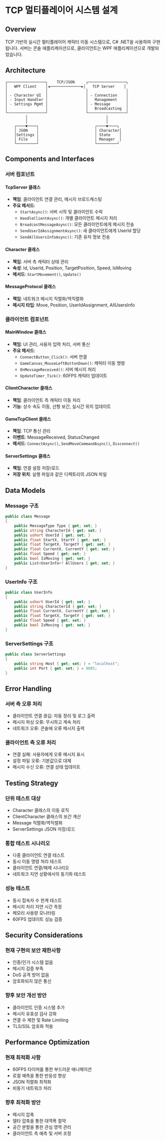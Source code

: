 # TCP 멀티플레이어 시스템 설계

## Overview

TCP 기반의 실시간 멀티플레이어 캐릭터 이동 시스템으로, C# .NET을 사용하여 구현됩니다. 서버는 콘솔 애플리케이션으로, 클라이언트는 WPF 애플리케이션으로 개발되었습니다.

## Architecture

```
┌─────────────────┐    TCP/JSON     ┌─────────────────┐
│   WPF Client    │◄──────────────►│   TCP Server    │
│                 │                 │                 │
│ - Character UI  │                 │ - Connection    │
│ - Input Handler │                 │   Management    │
│ - Settings Mgmt │                 │ - Message       │
│                 │                 │   Broadcasting  │
└─────────────────┘                 └─────────────────┘
         │                                   │
         │                                   │
    ┌────▼────┐                         ┌────▼────┐
    │ JSON    │                         │ Character│
    │Settings │                         │ State    │
    │ File    │                         │ Manager  │
    └─────────┘                         └─────────┘
```

## Components and Interfaces

### 서버 컴포넌트

#### TcpServer 클래스
- **책임**: 클라이언트 연결 관리, 메시지 브로드캐스팅
- **주요 메서드**:
  - `StartAsync()`: 서버 시작 및 클라이언트 수락
  - `HandleClientAsync()`: 개별 클라이언트 메시지 처리
  - `BroadcastMessageAsync()`: 모든 클라이언트에게 메시지 전송
  - `SendUserIdAssignmentAsync()`: 새 클라이언트에게 UserId 할당
  - `SendAllUsersInfoAsync()`: 기존 유저 정보 전송

#### Character 클래스
- **책임**: 서버 측 캐릭터 상태 관리
- **속성**: Id, UserId, Position, TargetPosition, Speed, IsMoving
- **메서드**: `StartMovement()`, `Update()`

#### MessageProtocol 클래스
- **책임**: 네트워크 메시지 직렬화/역직렬화
- **메시지 타입**: Move, Position, UserIdAssignment, AllUsersInfo

### 클라이언트 컴포넌트

#### MainWindow 클래스
- **책임**: UI 관리, 사용자 입력 처리, 서버 통신
- **주요 메서드**:
  - `ConnectButton_Click()`: 서버 연결
  - `GameCanvas_MouseLeftButtonDown()`: 캐릭터 이동 명령
  - `OnMessageReceived()`: 서버 메시지 처리
  - `UpdateTimer_Tick()`: 60FPS 캐릭터 업데이트

#### ClientCharacter 클래스
- **책임**: 클라이언트 측 캐릭터 이동 처리
- **기능**: 상수 속도 이동, 선형 보간, 실시간 위치 업데이트

#### GameTcpClient 클래스
- **책임**: TCP 통신 관리
- **이벤트**: MessageReceived, StatusChanged
- **메서드**: `ConnectAsync()`, `SendMoveCommandAsync()`, `Disconnect()`

#### ServerSettings 클래스
- **책임**: 연결 설정 저장/로드
- **저장 위치**: 실행 파일과 같은 디렉토리의 JSON 파일

## Data Models

### Message 구조
```csharp
public class Message
{
    public MessageType Type { get; set; }
    public string CharacterId { get; set; }
    public ushort UserId { get; set; }
    public float StartX, StartY { get; set; }
    public float TargetX, TargetY { get; set; }
    public float CurrentX, CurrentY { get; set; }
    public float Speed { get; set; }
    public bool IsMoving { get; set; }
    public List<UserInfo>? AllUsers { get; set; }
}
```

### UserInfo 구조
```csharp
public class UserInfo
{
    public ushort UserId { get; set; }
    public string CharacterId { get; set; }
    public float CurrentX, CurrentY { get; set; }
    public float TargetX, TargetY { get; set; }
    public float Speed { get; set; }
    public bool IsMoving { get; set; }
}
```

### ServerSettings 구조
```csharp
public class ServerSettings
{
    public string Host { get; set; } = "localhost";
    public int Port { get; set; } = 8085;
}
```

## Error Handling

### 서버 측 오류 처리
- 클라이언트 연결 끊김: 자동 정리 및 로그 출력
- 메시지 파싱 오류: 무시하고 계속 처리
- 네트워크 오류: 콘솔에 오류 메시지 출력

### 클라이언트 측 오류 처리
- 연결 실패: 사용자에게 오류 메시지 표시
- 설정 파일 오류: 기본값으로 대체
- 메시지 수신 오류: 연결 상태 업데이트

## Testing Strategy

### 단위 테스트 대상
- Character 클래스의 이동 로직
- ClientCharacter 클래스의 보간 계산
- Message 직렬화/역직렬화
- ServerSettings JSON 저장/로드

### 통합 테스트 시나리오
- 다중 클라이언트 연결 테스트
- 동시 이동 명령 처리 테스트
- 클라이언트 연결/해제 시나리오
- 네트워크 지연 상황에서의 동기화 테스트

### 성능 테스트
- 동시 접속자 수 한계 테스트
- 메시지 처리 지연 시간 측정
- 메모리 사용량 모니터링
- 60FPS 업데이트 성능 검증

## Security Considerations

### 현재 구현의 보안 제한사항
- 인증/인가 시스템 없음
- 메시지 검증 부족
- DoS 공격 방어 없음
- 암호화되지 않은 통신

### 향후 보안 개선 방안
- 클라이언트 인증 시스템 추가
- 메시지 유효성 검사 강화
- 연결 수 제한 및 Rate Limiting
- TLS/SSL 암호화 적용

## Performance Optimization

### 현재 최적화 사항
- 60FPS 타이머를 통한 부드러운 애니메이션
- 로컬 예측을 통한 반응성 향상
- JSON 직렬화 최적화
- 비동기 네트워크 처리

### 향후 최적화 방안
- 메시지 압축
- 델타 압축을 통한 대역폭 절약
- 공간 분할을 통한 관심 영역 관리
- 클라이언트 측 예측 및 서버 조정